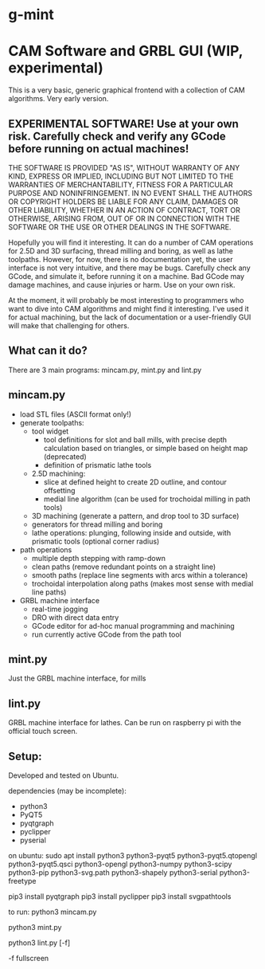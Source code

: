# g-mint
CAM Software and GRBL GUI (WIP, experimental)
============================================

This is a very basic, generic graphical frontend with a collection of CAM algorithms. Very early version.

EXPERIMENTAL SOFTWARE! Use at your own risk. Carefully check and verify any GCode before running on actual machines!
--------------------------------------------------------------------------------------------------------------------

THE SOFTWARE IS PROVIDED "AS IS", WITHOUT WARRANTY OF ANY KIND, EXPRESS OR
IMPLIED, INCLUDING BUT NOT LIMITED TO THE WARRANTIES OF MERCHANTABILITY,
FITNESS FOR A PARTICULAR PURPOSE AND NONINFRINGEMENT. IN NO EVENT SHALL THE
AUTHORS OR COPYRIGHT HOLDERS BE LIABLE FOR ANY CLAIM, DAMAGES OR OTHER
LIABILITY, WHETHER IN AN ACTION OF CONTRACT, TORT OR OTHERWISE, ARISING FROM,
OUT OF OR IN CONNECTION WITH THE SOFTWARE OR THE USE OR OTHER DEALINGS IN THE
SOFTWARE.

Hopefully you will find it interesting. It can do a number of CAM operations for 2.5D and 3D surfacing, thread milling and boring, as well as lathe toolpaths. However, for now, there is no documentation yet, the user interface is not very intuitive, and there may be bugs. Carefully check any GCode, and simulate it, before running it on a machine. Bad GCode may damage machines, and cause injuries or harm. Use on your own risk. 

At the moment, it will probably be most interesting to programmers who want to dive into CAM algorithms and might find it interesting. I've used it for actual machining, but the lack of documentation or a user-friendly GUI will make that challenging for others.

What can it do?
---------------

There are 3 main programs: mincam.py, mint.py and lint.py

mincam.py
---------

- load STL files (ASCII format only!)
- generate toolpaths:
   - tool widget
      - tool definitions for slot and ball mills, with precise depth calculation based on triangles, or simple based on height map (deprecated)
      - definition of prismatic lathe tools
   - 2.5D machining:
      - slice at defined height to create 2D outline, and contour offsetting
      - medial line algorithm (can be used for trochoidal milling in path tools)
   - 3D machining (generate a pattern, and drop tool to 3D surface)
   - generators for thread milling and boring
   - lathe operations: plunging, following inside and outside, with prismatic tools (optional corner radius)
- path operations
   - multiple depth stepping with ramp-down
   - clean paths (remove redundant points on a straight line)
   - smooth paths (replace line segments with arcs within a tolerance)
   - trochoidal interpolation along paths (makes most sense with medial line paths)
- GRBL machine interface
   - real-time jogging
   - DRO with direct data entry
   - GCode editor for ad-hoc manual programming and machining
   - run currently active GCode from the path tool

mint.py
-------
Just the GRBL machine interface, for mills

lint.py
-------
GRBL machine interface for lathes. Can be run on raspberry pi with the official touch screen.


Setup:
-------
Developed and tested on Ubuntu. 

dependencies (may be incomplete):
- python3
- PyQT5
- pyqtgraph
- pyclipper
- pyserial

on ubuntu:
sudo apt install python3 python3-pyqt5 python3-pyqt5.qtopengl python3-pyqt5.qsci python3-opengl python3-numpy python3-scipy python3-pip python3-svg.path python3-shapely python3-serial python3-freetype

pip3 install pyqtgraph
pip3 install pyclipper
pip3 install svgpathtools

to run:
python3 mincam.py

python3 mint.py

python3 lint.py [-f]

  -f fullscreen



